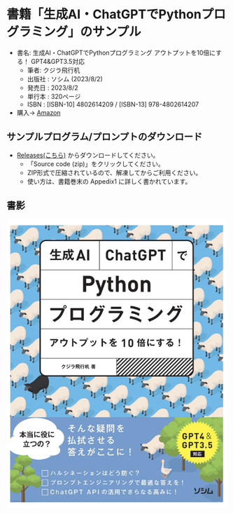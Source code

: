 # 書籍「生成AI・ChatGPTでPythonプログラミング」のサンプル

- 書名: 生成AI・ChatGPTでPythonプログラミング アウトプットを10倍にする！ GPT4&GPT3.5対応
  - 筆者: クジラ飛行机
  - 出版社 : ソシム (2023/8/2)
  - 発売日 : 2023/8/2
  - 単行本 : 320ページ
  - ISBN : [ISBN-10] 4802614209 / [ISBN-13] 978-4802614207
- 購入→ [Amazon](https://amzn.to/42QN4jB)

## サンプルプログラム/プロンプトのダウンロード

- [Releases(こちら)](https://github.com/kujirahand/book-generativeai-sample/releases) からダウンロードしてください。
  - 「Source code (zip)」をクリックしてください。
  - ZIP形式で圧縮されているので、解凍してからご利用ください。
  - 使い方は、書籍巻末の Appedix1 に詳しく書かれています。

## 書影

![書影](./book_cover.png)


